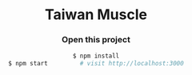 <h1 align="center">Taiwan Muscle</h1>

<div align="center">

### Open this project

```bash
$ npm install
$ npm start         # visit http://localhost:3000
```